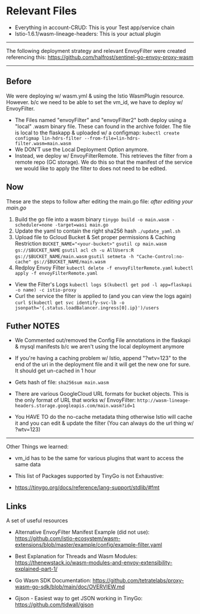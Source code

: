 # Relevant Files

* Everything in account-CRUD: This is your Test app/service chain
* Istio-1.6.1/wasm-lineage-headers: This is your actual plugin

---

The following deployment strategy and relevant EnvoyFilter were created referencing this:
<https://github.com/halfrost/sentinel-go-envoy-proxy-wasm>

---
  
## Before

We were deploying w/ wasm.yml & using the Istio WasmPlugin resource. However. b/c we need to be able to set the vm_id, we have to deploy w/ EnvoyFilter.

* The Files named "envoyFilter" and "envoyFilter2" both deploy using a "local" .wasm binary file. These can found in the archive folder. The file is local to the flaskapp & uploaded w/ a configmap: `kubectl create configmap lin-hdrs-filter --from-file=lin-hdrs-filter.wasm=main.wasm`
* We DON’T use the Local Deployment Option anymore.
* Instead, we deploy w/ EnvoyFilterRemote. This retrieves the filter from a remote repo (GC storage). We do this so that the manifest of the service we would like to apply the filter to does not need to be edited.
  
## Now

These are the steps to follow after editing the main.go file:
*after editing your main.go*

1. Build the go file into a wasm binary
`tinygo build -o main.wasm -scheduler=none -target=wasi main.go`
2. Update the yaml to contain the right sha256 hash
`./update_yaml.sh`
3. Upload file to Gcloud Bucket & Set proper permissions & Caching Restriction
`BUCKET_NAME="<your-bucket>"`
`gsutil cp main.wasm gs://$BUCKET_NAME`
`gsutil acl ch -u AllUsers:R gs://$BUCKET_NAME/main.wasm`
`gsutil setmeta -h "Cache-Control:no-cache" gs://$BUCKET_NAME/main.wasm`
4. Redploy Envoy Filter
`kubectl delete -f envoyFilterRemote.yaml`
`kubectl apply -f envoyFilterRemote.yaml`

* View the Filter's Logs
`kubectl logs $(kubectl get pod -l app=flaskapi -o name) -c istio-proxy`
* Curl the service the filter is applied to (and you can view the logs again)
`curl $(kubectl get svc identify-svc-lb -o jsonpath='{.status.loadBalancer.ingress[0].ip}')/users`

## Futher NOTES

* We Commented out/removed the Config File annotations in the flaskapi & mysql manifests b/c we aren't using the local deployment anymore
  
* If you're having a caching problem w/ Istio, append "?wtv=123" to the end of the uri in the deployment file and it will get the new one for sure. It should get un-cached in 1 hour

* Gets hash of file: `sha256sum main.wasm`

* There are various GoogleCloud URL formats for bucket objects. This is the only format of URL that works w/ EnvoyFilter: `http://wasm-lineage-headers.storage.googleapis.com/main.wasm?id=1`

* You HAVE TO do the no-cache metadata thing otherwise Istio will cache it and you can edit & update the filter (You can always do the url thing w/ ?wtv=123)
  
---

Other Things we learned:

* vm_id has to be the same for various plugins that want to access the same data

* This list of Packages supported by TinyGo is not Exhaustive:
* <https://tinygo.org/docs/reference/lang-support/stdlib/#fmt>

## Links

A set of useful resources

* Alternative EnvoyFilter Manifest Example (did not use): <https://github.com/istio-ecosystem/wasm-extensions/blob/master/example/config/example-filter.yaml>

* Best Explanation for Threads and Wasm Modules: <https://thenewstack.io/wasm-modules-and-envoy-extensibility-explained-part-1/>
  
* Go Wasm SDK Documentation: <https://github.com/tetratelabs/proxy-wasm-go-sdk/blob/main/doc/OVERVIEW.md>

* Gjson - Easiest way to get JSON working in TinyGo: <https://github.com/tidwall/gjson>
